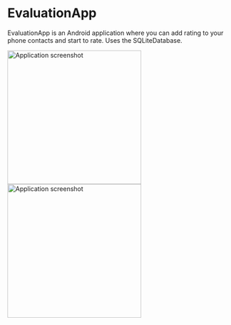 EvaluationApp
==============

EvaluationApp is an Android application where you can add rating to your phone contacts and start to rate. Uses the SQLiteDatabase.

<img src=https://user-images.githubusercontent.com/25571899/27406746-344c1f40-56d6-11e7-9da3-a67790d332d2.png alt="Application screenshot" width="300">      <img src=https://user-images.githubusercontent.com/25571899/27406764-480b4d94-56d6-11e7-894c-d7481222ddf4.png alt="Application screenshot" width="300">

